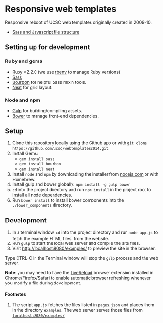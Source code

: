 # Responsive web templates

Responsive reboot of UCSC web templates originally created in 2009-10.

- [Sass and Javascript file structure](FRONTEND.md)

## Setting up for development

### Ruby and gems

- Ruby >2.2.0 (we use [rbenv](https://github.com/sstephenson/rbenv) to manage Ruby versions)
- [Sass](http://sass-lang.com/)
- [Bourbon](http://bourbon.io/) for helpful Sass mixin tools.
- [Neat](http://neat.bourbon.io/) for grid layout.

### Node and npm

- [Gulp](http://gulpjs.com) for building/compiling assets.
- [Bower](http://bower.io) to manage front-end dependencies.

## Setup

1. Clone this repository locally using the Github app or with `git clone https://github.com/ucsc/webtemplates2014.git`.
2. Install Gems:
    - `gem install sass`
    - `gem install bourbon`
    - `gem install neat`
3. Install `node` and `npm` by downloading the installer from [nodejs.com](http://nodejs.org) or with Homebrew.
4. Install gulp and bower globally: `npm install -g gulp bower`
5. `cd` into the project  directory and run `npm install` in the project root to install all node dependencies.
6. Run `bower install` to install bower components into the `./bower_components` directory.

## Development

1. In a terminal window, `cd` into the project directory and run `node app.js` to fetch the example HTML files<sup>1</sup> from the website. 
2. Run `gulp` to start the local web server and compile the site files.
2. Visit [http://localhost:8080/examples/](http://localhost:8080/examples/) to preview the site in the browser.

Type CTRL-C in the Terminal window will stop the `gulp` process and the web server.

**Note**: you may need to have the [LiveReload](http://livereload.com/) browser extension installed in Chrome/Firefox/Safari to enable automatic browser refreshing whenever you modify a file during development.

#### Footnotes

1. The script `app.js` fetches the files listed in `pages.json` and places them in the directory `examples`. The web server serves those files from [`localhost:8080/examples/`](http://localhost:8080/examples/)
